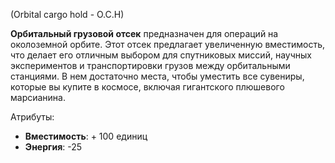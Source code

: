 (Orbital cargo hold - O.C.H)

**Орбитальный грузовой отсек** предназначен для операций на околоземной орбите. Этот отсек предлагает увеличенную вместимость, что делает его отличным выбором для спутниковых миссий, научных экспериментов и транспортировки грузов между орбитальными станциями. В нем достаточно места, чтобы уместить все сувениры, которые вы купите в космосе, включая гигантского плюшевого марсианина.

Атрибуты:
- **Вместимость**: + 100 единиц
- **Энергия**: -25